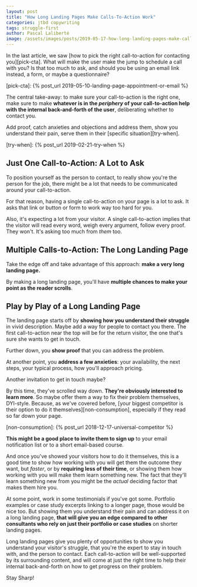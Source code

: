 ```yaml
---
layout: post
title: "How Long Landing Pages Make Calls-To-Action Work"
categories: jtbd copywriting
tags: struggle-first
author: Pascal Laliberté
image: /assets/images/posts/2019-05-17-how-long-landing-pages-make-calls-to-action-work.jpg
---
```


In the last article, we saw [how to pick the right call-to-action for contacting you][pick-cta]. What will make the user make the jump to schedule a call with you? Is that too much to ask, and should you be using an email link instead, a form, or maybe a questionnaire?

[pick-cta]: {% post_url 2019-05-10-landing-page-appointment-or-email %}

The central take-away: to make sure your call-to-action is the right one, make sure to make **whatever is in the _periphery_ of your call-to-action help with the internal back-and-forth of the user**, deliberating whether to contact you.

Add proof, catch anxieties and objections and address them, show you understand their pain, serve them in their [specific situation][try-when].

[try-when]: {% post_url 2019-02-21-try-when %}

## Just One Call-to-Action: A Lot to Ask

To position yourself as the person to contact, to really show you're the person for the job, there might be a lot that needs to be communicated around your call-to-action.

For that reason, having a single call-to-action on your page is a lot to ask. It asks that link or button or form to work way too hard for you.

Also, it's expecting a lot from your visitor. A single call-to-action implies that the visitor will read every word, weigh every argument, follow every proof. They won't. It's asking too much from _them_ too.

## Multiple Calls-to-Action: The Long Landing Page

Take the edge off and take advantage of this approach: **make a very long landing page.**

By making a long landing page, you'll have **multiple chances to make your point as the reader scrolls**.

## Play by Play of a Long Landing Page

The landing page starts off by **showing how you understand their struggle** in vivid description. Maybe add a way for people to contact you there. The first call-to-action near the top will be for the return visitor, the one that's sure she wants to get in touch.

Further down, you **show proof** that you can address the problem.

At another point, you **address a few anxieties**: your availability, the next steps, your typical process, how you'll approach pricing.

Another invitation to get in touch maybe?

By this time, they've scrolled way down. **They're obviously interested to learn more**. So maybe offer them a way to fix their problem themselves, DYI-style. Because, as we've covered before, [your biggest competitor is their option to do it themselves][non-consumption], especially if they read so far down your page.

[non-consumption]: {% post_url 2018-12-17-universal-competitor %}

**This might be a good place to invite them to sign up** to your email notification list or to a short email-based course.

And once you've showed your visitors how to do it themselves, this is a good time to show how working with you will get them the outcome they want, but _faster_, or by **requiring less of their time**, or showing them how working with you will make them learn something new. The fact that they'll learn something new from you might be the _actual_ deciding factor that makes them hire you.

At some point, work in some testimonials if you've got some. Portfolio examples or case study excerpts linking to a longer page, those would be nice too. But showing them you understand their pain and can address it on a long landing page, **that will give you an edge compared to other consultants who rely on just their portfolio or case studies** on shorter landing pages.

Long landing pages give you plenty of opportunities to show you understand your visitor's struggle, that you're the expert to stay in touch with, and the person to contact. Each call-to-action will be well-supported by its surrounding content, and will come at just the right time to help their internal back-and-forth on how to get progress on their problem.

Stay Sharp!
